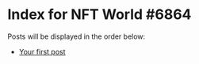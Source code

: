 # Index for NFT World #6864
Posts will be displayed in the order below:

- [Your first post](./001-first.md)

